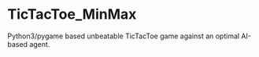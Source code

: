 # TicTacToe_MinMax
Python3/pygame based unbeatable TicTacToe game against an optimal AI-based agent.
